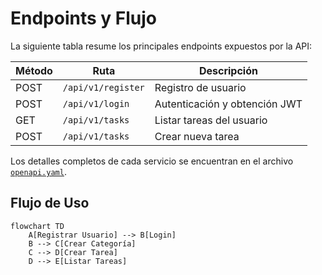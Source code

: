 # Endpoints y Flujo

La siguiente tabla resume los principales endpoints expuestos por la API:

| Método | Ruta                | Descripción                  |
|--------|--------------------|------------------------------|
| POST   | `/api/v1/register` | Registro de usuario          |
| POST   | `/api/v1/login`    | Autenticación y obtención JWT|
| GET    | `/api/v1/tasks`    | Listar tareas del usuario    |
| POST   | `/api/v1/tasks`    | Crear nueva tarea            |

Los detalles completos de cada servicio se encuentran en el archivo [`openapi.yaml`](../openapi.yaml).

## Flujo de Uso

```mermaid
flowchart TD
    A[Registrar Usuario] --> B[Login]
    B --> C[Crear Categoría]
    C --> D[Crear Tarea]
    D --> E[Listar Tareas]
```
